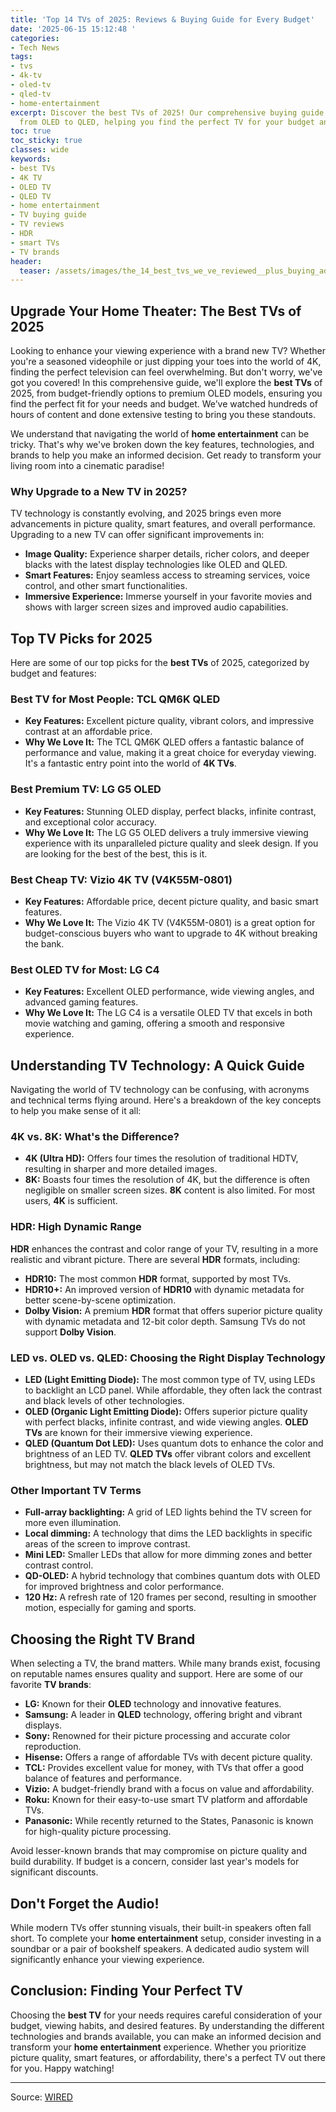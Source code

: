 ```yaml
---
title: 'Top 14 TVs of 2025: Reviews & Buying Guide for Every Budget'
date: '2025-06-15 15:12:48 '
categories:
- Tech News
tags:
- tvs
- 4k-tv
- oled-tv
- qled-tv
- home-entertainment
excerpt: Discover the best TVs of 2025! Our comprehensive buying guide covers everything
  from OLED to QLED, helping you find the perfect TV for your budget and needs.
toc: true
toc_sticky: true
classes: wide
keywords:
- best TVs
- 4K TV
- OLED TV
- QLED TV
- home entertainment
- TV buying guide
- TV reviews
- HDR
- smart TVs
- TV brands
header:
  teaser: /assets/images/the_14_best_tvs_we_ve_reviewed__plus_buying_advice_20250615151248.png
---
```


## Upgrade Your Home Theater: The Best TVs of 2025

Looking to enhance your viewing experience with a brand new TV? Whether you're a seasoned videophile or just dipping your toes into the world of 4K, finding the perfect television can feel overwhelming. But don't worry, we've got you covered! In this comprehensive guide, we'll explore the **best TVs** of 2025, from budget-friendly options to premium OLED models, ensuring you find the perfect fit for your needs and budget. We’ve watched hundreds of hours of content and done extensive testing to bring you these standouts.

We understand that navigating the world of **home entertainment** can be tricky. That's why we've broken down the key features, technologies, and brands to help you make an informed decision. Get ready to transform your living room into a cinematic paradise!

### Why Upgrade to a New TV in 2025?

TV technology is constantly evolving, and 2025 brings even more advancements in picture quality, smart features, and overall performance. Upgrading to a new TV can offer significant improvements in:

*   **Image Quality:** Experience sharper details, richer colors, and deeper blacks with the latest display technologies like OLED and QLED.
*   **Smart Features:** Enjoy seamless access to streaming services, voice control, and other smart functionalities.
*   **Immersive Experience:** Immerse yourself in your favorite movies and shows with larger screen sizes and improved audio capabilities.

## Top TV Picks for 2025

Here are some of our top picks for the **best TVs** of 2025, categorized by budget and features:

### Best TV for Most People: TCL QM6K QLED

*   **Key Features:** Excellent picture quality, vibrant colors, and impressive contrast at an affordable price.
*   **Why We Love It:** The TCL QM6K QLED offers a fantastic balance of performance and value, making it a great choice for everyday viewing. It's a fantastic entry point into the world of **4K TVs**. 

### Best Premium TV: LG G5 OLED

*   **Key Features:** Stunning OLED display, perfect blacks, infinite contrast, and exceptional color accuracy.
*   **Why We Love It:** The LG G5 OLED delivers a truly immersive viewing experience with its unparalleled picture quality and sleek design. If you are looking for the best of the best, this is it. 

### Best Cheap TV: Vizio 4K TV (V4K55M-0801)

*   **Key Features:** Affordable price, decent picture quality, and basic smart features.
*   **Why We Love It:** The Vizio 4K TV (V4K55M-0801) is a great option for budget-conscious buyers who want to upgrade to 4K without breaking the bank. 

### Best OLED TV for Most: LG C4

*   **Key Features:** Excellent OLED performance, wide viewing angles, and advanced gaming features.
*   **Why We Love It:** The LG C4 is a versatile OLED TV that excels in both movie watching and gaming, offering a smooth and responsive experience. 

## Understanding TV Technology: A Quick Guide

Navigating the world of TV technology can be confusing, with acronyms and technical terms flying around. Here's a breakdown of the key concepts to help you make sense of it all:

### 4K vs. 8K: What's the Difference?

*   **4K (Ultra HD):** Offers four times the resolution of traditional HDTV, resulting in sharper and more detailed images.
*   **8K:** Boasts four times the resolution of 4K, but the difference is often negligible on smaller screen sizes. **8K** content is also limited. For most users, **4K** is sufficient.

### HDR: High Dynamic Range

**HDR** enhances the contrast and color range of your TV, resulting in a more realistic and vibrant picture. There are several **HDR** formats, including:

*   **HDR10:** The most common **HDR** format, supported by most TVs.
*   **HDR10+:** An improved version of **HDR10** with dynamic metadata for better scene-by-scene optimization.
*   **Dolby Vision:** A premium **HDR** format that offers superior picture quality with dynamic metadata and 12-bit color depth. Samsung TVs do not support **Dolby Vision**.

### LED vs. OLED vs. QLED: Choosing the Right Display Technology

*   **LED (Light Emitting Diode):** The most common type of TV, using LEDs to backlight an LCD panel. While affordable, they often lack the contrast and black levels of other technologies.
*   **OLED (Organic Light Emitting Diode):** Offers superior picture quality with perfect blacks, infinite contrast, and wide viewing angles. **OLED TVs** are known for their immersive viewing experience.
*   **QLED (Quantum Dot LED):** Uses quantum dots to enhance the color and brightness of an LED TV. **QLED TVs** offer vibrant colors and excellent brightness, but may not match the black levels of OLED TVs.

### Other Important TV Terms

*   **Full-array backlighting:** A grid of LED lights behind the TV screen for more even illumination.
*   **Local dimming:** A technology that dims the LED backlights in specific areas of the screen to improve contrast.
*   **Mini LED:** Smaller LEDs that allow for more dimming zones and better contrast control.
*   **QD-OLED:** A hybrid technology that combines quantum dots with OLED for improved brightness and color performance.
*   **120 Hz:** A refresh rate of 120 frames per second, resulting in smoother motion, especially for gaming and sports.

## Choosing the Right TV Brand

When selecting a TV, the brand matters. While many brands exist, focusing on reputable names ensures quality and support. Here are some of our favorite **TV brands**:

*   **LG:** Known for their **OLED** technology and innovative features. 
*   **Samsung:** A leader in **QLED** technology, offering bright and vibrant displays. 
*   **Sony:** Renowned for their picture processing and accurate color reproduction. 
*   **Hisense:** Offers a range of affordable TVs with decent picture quality. 
*   **TCL:** Provides excellent value for money, with TVs that offer a good balance of features and performance. 
*   **Vizio:** A budget-friendly brand with a focus on value and affordability. 
*   **Roku:** Known for their easy-to-use smart TV platform and affordable TVs. 
*   **Panasonic:** While recently returned to the States, Panasonic is known for high-quality picture processing.

Avoid lesser-known brands that may compromise on picture quality and build durability. If budget is a concern, consider last year's models for significant discounts.

## Don't Forget the Audio!

While modern TVs offer stunning visuals, their built-in speakers often fall short. To complete your **home entertainment** setup, consider investing in a soundbar or a pair of bookshelf speakers. A dedicated audio system will significantly enhance your viewing experience.

## Conclusion: Finding Your Perfect TV

Choosing the **best TV** for your needs requires careful consideration of your budget, viewing habits, and desired features. By understanding the different technologies and brands available, you can make an informed decision and transform your **home entertainment** experience. Whether you prioritize picture quality, smart features, or affordability, there's a perfect TV out there for you. Happy watching!

---

Source: [WIRED](https://www.wired.com/gallery/best-tvs/)